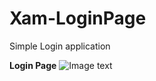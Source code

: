 # Xam-LoginPage
Simple Login application

**Login Page**
![Image text](https://github.com/anagparedes/Xam-LoginUI/blob/master/LoginApp.Android/Resources/drawable/Evidencias/foto1.png)

